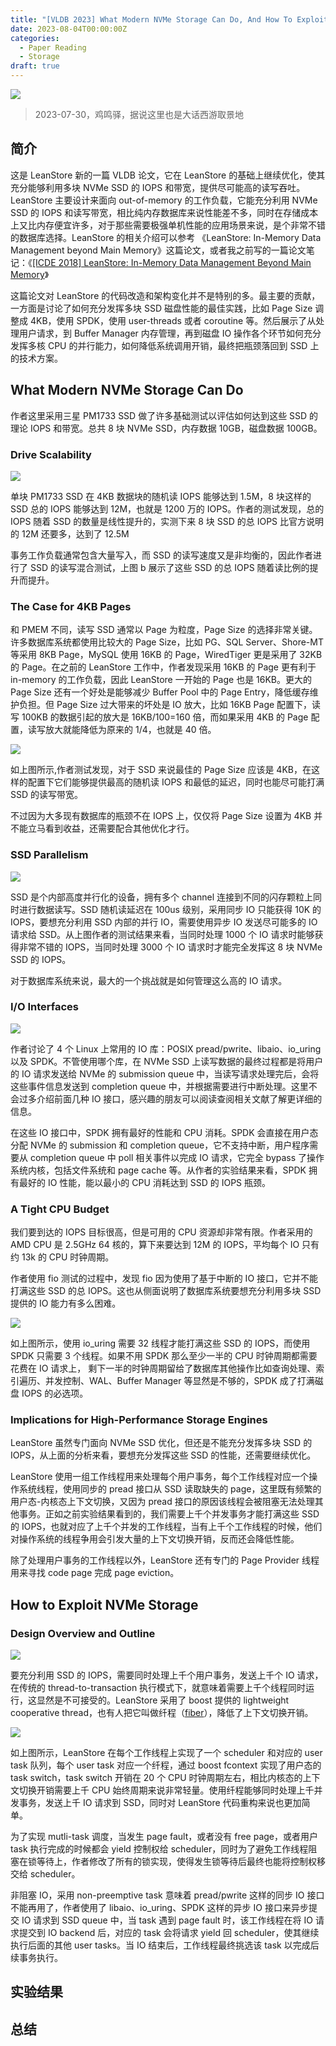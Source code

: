 ```yaml
---
title: "[VLDB 2023] What Modern NVMe Storage Can Do, And How To Exploit It: High-Performance I/O for High-Performance Storage Engines"
date: 2023-08-04T00:00:00Z
categories:
  - Paper Reading
  - Storage
draft: true
---
```


![](featured.jpg)

> 2023-07-30，鸡鸣驿，据说这里也是大话西游取景地
## 简介

这是 LeanStore 新的一篇 VLDB 论文，它在 LeanStore 的基础上继续优化，使其充分能够利用多块 NVMe SSD 的 IOPS 和带宽，提供尽可能高的读写吞吐。LeanStore 主要设计来面向 out-of-memory 的工作负载，它能充分利用 NVMe SSD 的 IOPS 和读写带宽，相比纯内存数据库来说性能差不多，同时在存储成本上又比内存便宜许多，对于那些需要极强单机性能的应用场景来说，是个非常不错的数据库选择。LeanStore 的相关介绍可以参考 《LeanStore: In-Memory Data Management beyond Main Memory》这篇论文，或者我之前写的一篇论文笔记：《[\[ICDE 2018\] LeanStore: In-Memory Data Management Beyond Main Memory](https://zhuanlan.zhihu.com/p/619669465)》

这篇论文对 LeanStore 的代码改造和架构变化并不是特别的多。最主要的贡献，一方面是讨论了如何充分发挥多块 SSD 磁盘性能的最佳实践，比如 Page Size 调整成 4KB，使用 SPDK，使用 user-threads 或者 coroutine 等。然后展示了从处理用户请求，到 Buffer Manager 内存管理，再到磁盘 IO 操作各个环节如何充分发挥多核 CPU 的并行能力，如何降低系统调用开销，最终把瓶颈落回到 SSD 上的技术方案。

## What Modern NVMe Storage Can Do

作者这里采用三星 PM1733 SSD 做了许多基础测试以评估如何达到这些 SSD 的理论 IOPS 和带宽。总共 8 块 NVMe SSD，内存数据 10GB，磁盘数据 100GB。
### Drive Scalability

![](fig-2.png)

单块 PM1733 SSD 在 4KB 数据块的随机读 IOPS 能够达到 1.5M，8 块这样的 SSD 总的 IOPS 能够达到 12M，也就是 1200 万的 IOPS。作者的测试发现，总的 IOPS 随着 SSD 的数量是线性提升的，实测下来 8 块 SSD 的总 IOPS 比官方说明的 12M 还要多，达到了 12.5M

事务工作负载通常包含大量写入，而 SSD 的读写速度又是非均衡的，因此作者进行了 SSD 的读写混合测试，上图 b 展示了这些 SSD 的总 IOPS 随着读比例的提升而提升。

### The Case for 4KB Pages

和 PMEM 不同，读写 SSD 通常以 Page 为粒度，Page Size 的选择非常关键。许多数据库系统都使用比较大的 Page Size，比如 PG、SQL Server、Shore-MT 等采用 8KB Page，MySQL 使用 16KB 的 Page，WiredTiger 更是采用了 32KB 的 Page。在之前的 LeanStore 工作中，作者发现采用 16KB 的 Page 更有利于 in-memory 的工作负载，因此 LeanStore 一开始的 Page 也是 16KB。更大的 Page Size 还有一个好处是能够减少 Buffer Pool 中的 Page Entry，降低缓存维护负担。但 Page Size 过大带来的坏处是 IO 放大，比如 16KB Page 配置下，读写 100KB 的数据引起的放大是 16KB/100=160 倍，而如果采用 4KB 的 Page 配置，读写放大就能降低为原来的 1/4，也就是 40 倍。

![](fig-3.png)

如上图所示,作者测试发现，对于 SSD 来说最佳的 Page Size 应该是 4KB，在这样的配置下它们能够提供最高的随机读 IOPS 和最低的延迟，同时也能尽可能打满 SSD 的读写带宽。

不过因为大多现有数据库的瓶颈不在 IOPS 上，仅仅将 Page Size 设置为 4KB 并不能立马看到收益，还需要配合其他优化才行。

### SSD Parallelism

![](fig-4.png)

SSD 是个内部高度并行化的设备，拥有多个 channel 连接到不同的闪存颗粒上同时进行数据读写。SSD 随机读延迟在 100us 级别，采用同步 IO 只能获得 10K 的 IOPS，要想充分利用 SSD 内部的并行 IO，需要使用异步 IO 发送尽可能多的 IO 请求给 SSD。从上图作者的测试结果来看，当同时处理 1000 个 IO 请求时能够获得非常不错的 IOPS，当同时处理 3000 个 IO 请求时才能完全发挥这 8 块 NVMe SSD 的 IOPS。

对于数据库系统来说，最大的一个挑战就是如何管理这么高的 IO 请求。

### I/O Interfaces

![](fig-5.png)

作者讨论了 4 个 Linux 上常用的 IO 库：POSIX pread/pwrite、libaio、io_uring 以及 SPDK。不管使用哪个库，在 NVMe SSD 上读写数据的最终过程都是将用户的 IO 请求发送给 NVMe 的 submission queue 中，当读写请求处理完后，会将这些事件信息发送到 completion queue 中，并根据需要进行中断处理。这里不会过多介绍前面几种 IO 接口，感兴趣的朋友可以阅读查阅相关文献了解更详细的信息。

在这些 IO 接口中，SPDK 拥有最好的性能和 CPU 消耗。SPDK 会直接在用户态分配 NVMe 的 submission 和 completion queue，它不支持中断，用户程序需要从 completion queue 中 poll 相关事件以完成 IO 请求，它完全 bypass 了操作系统内核，包括文件系统和 page cache 等。从作者的实验结果来看，SPDK 拥有最好的 IO 性能，能以最小的 CPU 消耗达到 SSD 的 IOPS 瓶颈。

### A Tight CPU Budget

我们要到达的 IOPS 目标很高，但是可用的 CPU 资源却非常有限。作者采用的 AMD CPU 是 2.5GHz 64 核的，算下来要达到 12M 的 IOPS，平均每个 IO 只有约 13k 的 CPU 时钟周期。

作者使用 fio 测试的过程中，发现 fio 因为使用了基于中断的 IO 接口，它并不能打满这些 SSD 的总 IOPS。这也从侧面说明了数据库系统要想充分利用多块 SSD 提供的 IO 能力有多么困难。

![](fig-6.png)

如上图所示，使用 io_uring 需要 32 线程才能打满这些 SSD 的 IOPS，而使用 SPDK 只需要 3 个线程。如果不用 SPDK 那么至少一半的 CPU 时钟周期都需要花费在 IO 请求上，
剩下一半的时钟周期留给了数据库其他操作比如查询处理、索引遍历、并发控制、WAL、Buffer Manager 等显然是不够的，SPDK 成了打满磁盘 IOPS 的必选项。

### Implications for High-Performance Storage Engines

LeanStore 虽然专门面向 NVMe SSD 优化，但还是不能充分发挥多块 SSD 的 IOPS，从上面的分析来看，要想充分发挥这些 SSD 的性能，还需要继续优化。

LeanStore 使用一组工作线程用来处理每个用户事务，每个工作线程对应一个操作系统线程，使用同步的  pread 接口从 SSD 读取缺失的 page，这里既有频繁的用户态-内核态上下文切换，又因为 pread 接口的原因该线程会被阻塞无法处理其他事务。正如之前实验结果看到的，我们需要上千个并发事务才能打满这些 SSD 的 IOPS，也就对应了上千个并发的工作线程，当有上千个工作线程的时候，他们对操作系统的线程争用会引发大量的上下文切换开销，反而还会降低性能。

除了处理用户事务的工作线程以外，LeanStore 还有专门的 Page Provider 线程用来寻找 code page 完成 page eviction。

## How to Exploit NVMe Storage

### Design Overview and Outline

![](fig-7.png)

要充分利用 SSD 的 IOPS，需要同时处理上千个用户事务，发送上千个 IO 请求，在传统的 thread-to-transaction 执行模式下，就意味着需要上千个线程同时运行，这显然是不可接受的。LeanStore 采用了 boost 提供的 lightweight cooperative thread，也有人把它叫做纤程（[fiber](https://en.wikipedia.org/wiki/Fiber_(computer_science))），降低了上下文切换开销。

![](fig-8.png)

如上图所示，LeanStore 在每个工作线程上实现了一个 scheduler 和对应的 user task 队列，每个 user task 对应一个纤程，通过 boost fcontext 实现了用户态的 task switch，task switch 开销在 20 个 CPU 时钟周期左右，相比内核态的上下文切换开销需要上千 CPU 始终周期来说非常轻量。使用纤程能够同时处理上千并发事务，发送上千 IO 请求到 SSD，同时对 LeanStore 代码重构来说也更加简单。

为了实现 mutli-task 调度，当发生 page fault，或者没有 free page，或者用户 task 执行完成的时候都会 yield 控制权给 scheduler，同时为了避免工作线程阻塞在锁等待上，作者修改了所有的锁实现，使得发生锁等待后最终也能将控制权移交给 scheduler。

非阻塞 IO，采用 non-preemptive task 意味着 pread/pwrite 这样的同步 IO 接口不能再用了，作者使用了 libaio、io_uring、SPDK 这样的异步 IO 接口来异步提交 IO 请求到 SSD queue 中，当 task 遇到 page fault 时，该工作线程在将 IO 请求提交到 IO backend 后，对应的 task 会将请求 yield 回 scheduler，使其继续执行后面的其他 user tasks。当 IO 结束后，工作线程最终挑选该 task 以完成后续事务执行。

## 实验结果

## 总结